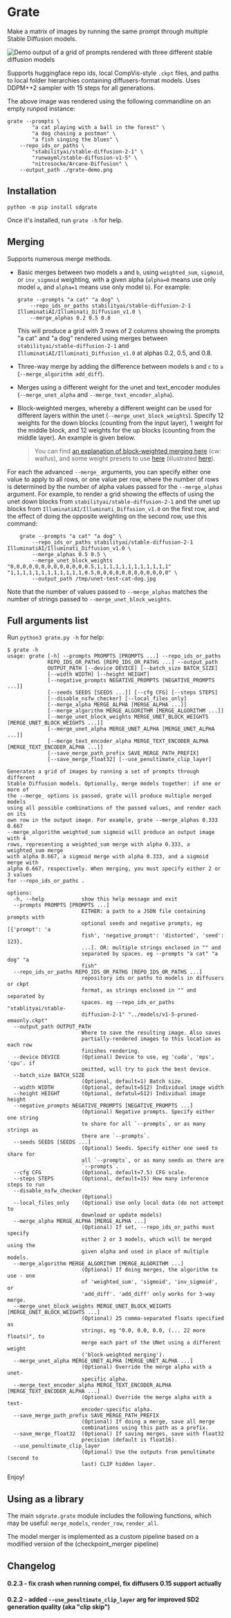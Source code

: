 # Grate

Make a matrix of images by running the same prompt through multiple Stable Diffusion models. 

![Demo output of a grid of prompts rendered with three different stable diffusion models](grate-demo.png)

Supports huggingface repo ids, local CompVis-style `.ckpt` files, and paths to local folder hierarchies containing diffusers-format models. Uses DDPM++2 sampler with 15 steps for all generations.

The above image was rendered using the following commandline on an empty runpod instance:

```commandline
grate --prompts \
        "a cat playing with a ball in the forest" \
        "a dog chasing a postman" \
        "a fish singing the blues" \
    --repo_ids_or_paths \
        "stabilityai/stable-diffusion-2-1" \
        "runwayml/stable-diffusion-v1-5" \
        "nitrosocke/Arcane-Diffusion" \
    --output_path ./grate-demo.png
```

## Installation

```commandline
python -m pip install sdgrate
```

Once it's installed, run `grate -h` for help.

## Merging

Supports numerous merge methods.

* Basic merges between two models `a` and `b`, using `weighted_sum`, `sigmoid`, or `inv_sigmoid` weighting, with a given alpha (`alpha=0` means use only model `a`, and `alpha=1` means use only model `b`). For example: 
    ```commandline
    grate --prompts "a cat" "a dog" \
        --repo_ids_or_paths stabilityai/stable-diffusion-2-1 IlluminatiAI/Illuminati_Diffusion_v1.0 \
        --merge_alphas 0.2 0.5 0.8
    ```
  This will produce a grid with 3 rows of 2 columns showing the prompts "a cat" and "a dog" rendered using merges between `stabilityai/stable-diffusion-2-1` and `IlluminatiAI/Illuminati_Diffusion_v1.0` at alphas 0.2, 0.5, and 0.8.
  
* Three-way merge by adding the difference between models `b` and `c` to `a` (`--merge_algorithm add_diff`).
* Merges using a different weight for the unet and text_encoder modules (`--merge_unet_alpha` and `--merge_text_encoder_alpha`).
* Block-weighted merges, whereby a different weight can be used for different layers within the unet (`--merge_unet_block_weights`). Specify 12 weights for the down blocks (counting from the input layer), 1 weight for the middle block, and 12 weights for the up blocks (counting from the middle layer). An example is given below. 
  > You can find [an explanation of block-weighted merging here](https://rentry.org/Merge_Block_Weight_-china-_v1_Beta#merge-block-weight-magic-codex-10beta) (cw: waifus), and some weight presets to use [here](https://github.com/bbc-mc/sdweb-merge-block-weighted-gui/blob/master/csv/preset.tsv) (illustrated [here](https://github.com/bbc-mc/sdweb-merge-block-weighted-gui#presets-grids)).

For each the advanced `--merge_` arguments, you can specify either one value to apply to all rows, or one value per row, where the number of rows is determined by the number of alpha values passed for the `--merge_alphas` argument. For example, to render a grid showing the effects of using the unet down blocks from `stabilityai/stable-diffusion-2-1` and the unet up blocks from `IlluminatiAI/Illuminati_Diffusion_v1.0` on the first row, and the effect of doing the opposite weighting on the second row, use this command:

```commandline
    grate --prompts "a cat" "a dog" \
        --repo_ids_or_paths stabilityai/stable-diffusion-2-1 IlluminatiAI/Illuminati_Diffusion_v1.0 \
        --merge_alphas 0.5 0.5 \
        --merge_unet_block_weights "0,0,0,0,0,0,0,0,0,0,0,0,0.5,1,1,1,1,1,1,1,1,1,1,1,1" "1,1,1,1,1,1,1,1,1,1,1,1,0.5,0,0,0,0,0,0,0,0,0,0,0,0" \
        --output_path /tmp/unet-test-cat-dog.jpg
```

Note that the number of values passed to `--merge_alphas` matches the number of strings passed to `--merge_unet_block_weights`.

## Full arguments list

Run `python3 grate.py -h` for help:

```commandline
$ grate -h
usage: grate [-h] --prompts PROMPTS [PROMPTS ...] --repo_ids_or_paths
             REPO_IDS_OR_PATHS [REPO_IDS_OR_PATHS ...] --output_path
             OUTPUT_PATH [--device DEVICE] [--batch_size BATCH_SIZE]
             [--width WIDTH] [--height HEIGHT]
             [--negative_prompts NEGATIVE_PROMPTS [NEGATIVE_PROMPTS ...]]
             [--seeds SEEDS [SEEDS ...]] [--cfg CFG] [--steps STEPS]
             [--disable_nsfw_checker] [--local_files_only]
             [--merge_alpha MERGE_ALPHA [MERGE_ALPHA ...]]
             [--merge_algorithm MERGE_ALGORITHM [MERGE_ALGORITHM ...]]
             [--merge_unet_block_weights MERGE_UNET_BLOCK_WEIGHTS [MERGE_UNET_BLOCK_WEIGHTS ...]]
             [--merge_unet_alpha MERGE_UNET_ALPHA [MERGE_UNET_ALPHA ...]]
             [--merge_text_encoder_alpha MERGE_TEXT_ENCODER_ALPHA [MERGE_TEXT_ENCODER_ALPHA ...]]
             [--save_merge_path_prefix SAVE_MERGE_PATH_PREFIX]
             [--save_merge_float32] [--use_penultimate_clip_layer]

Generates a grid of images by running a set of prompts through different
Stable Diffusion models. Optionally, merge models together: if one or more of
the --merge_ options is passed, grate will produce multiple merged models
using all possible combinations of the passed values, and render each on its
own row in the output image. For example, grate --merge_alphas 0.333 0.667
--merge_algorithm weighted_sum sigmoid will produce an output image with 4
rows, representing a weighted_sum merge with alpha 0.333, a weighted_sum merge
with alpha 0.667, a sigmoid merge with alpha 0.333, and a sigmoid merge with
alpha 0.667, respectively. When merging, you must specify either 2 or 3 values
for --repo_ids_or_paths .

options:
  -h, --help            show this help message and exit
  --prompts PROMPTS [PROMPTS ...]
                        EITHER: a path to a JSON file containing prompts with
                        optional seeds and negative prompts, eg [{'prompt': 'a
                        fish', 'negative_prompt': 'distorted', 'seed': 123},
                        ...]. OR: multiple strings enclosed in "" and
                        separated by spaces. eg --prompts "a cat" "a dog" "a
                        fish"
  --repo_ids_or_paths REPO_IDS_OR_PATHS [REPO_IDS_OR_PATHS ...]
                        repository ids or paths to models in diffusers or ckpt
                        format, as strings enclosed in "" and separated by
                        spaces. eg --repo_ids_or_paths "stablityai/stable-
                        diffusion-2-1" "../models/v1-5-pruned-emaonly.ckpt"
  --output_path OUTPUT_PATH
                        Where to save the resulting image. Also saves
                        partially-rendered images to this location as each row
                        finishes rendering.
  --device DEVICE       (Optional) Device to use, eg 'cuda', 'mps', 'cpu'. if
                        omitted, will try to pick the best device.
  --batch_size BATCH_SIZE
                        (Optional, default=1) Batch size.
  --width WIDTH         (Optional, default=512) Individual image width
  --height HEIGHT       (Optional, defatul=512) Individual image height
  --negative_prompts NEGATIVE_PROMPTS [NEGATIVE_PROMPTS ...]
                        (Optional) Negative prompts. Specify either one string
                        to share for all `--prompts`, or as many strings as
                        there are `--prompts`.
  --seeds SEEDS [SEEDS ...]
                        (Optional) Seeds. Specify either one seed to share for
                        all `--prompts`, or as many seeds as there are
                        `--prompts`.
  --cfg CFG             (Optional, default=7.5) CFG scale.
  --steps STEPS         (Optional, default=15) How many inference steps to run
  --disable_nsfw_checker
                        (Optional)
  --local_files_only    (Optional) Use only local data (do not attempt to
                        download or update models)
  --merge_alpha MERGE_ALPHA [MERGE_ALPHA ...]
                        (Optional) If set, --repo_ids_or_paths must specify
                        either 2 or 3 models, which will be merged using the
                        given alpha and used in place of multiple models.
  --merge_algorithm MERGE_ALGORITHM [MERGE_ALGORITHM ...]
                        (Optional) If doing merges, the algorithm to use - one
                        of 'weighted_sum', 'sigmoid', 'inv_sigmoid', or
                        'add_diff'. 'add_diff' only works for 3-way merge.
  --merge_unet_block_weights MERGE_UNET_BLOCK_WEIGHTS [MERGE_UNET_BLOCK_WEIGHTS ...]
                        (Optional) 25 comma-separated floats specified as
                        strings, eg "0.0, 0.0, 0.0, (... 22 more floats)", to
                        merge each part of the UNet using a different weight
                        ('block-weighted merging').
  --merge_unet_alpha MERGE_UNET_ALPHA [MERGE_UNET_ALPHA ...]
                        (Optional) Override the merge alpha with a unet-
                        specific alpha.
  --merge_text_encoder_alpha MERGE_TEXT_ENCODER_ALPHA [MERGE_TEXT_ENCODER_ALPHA ...]
                        (Optional) Override the merge alpha with a text-
                        encoder-specific alpha.
  --save_merge_path_prefix SAVE_MERGE_PATH_PREFIX
                        (Optional) If doing a merge, save all merge
                        combinations using this path as a prefix.
  --save_merge_float32  (Optional) If saving merges, save with float32
                        precision (default is float16).
  --use_penultimate_clip_layer
                        (Optional) Use the outputs from penultimate (second to
                        last) CLIP hidden layer.

```

Enjoy!

## Using as a library

The main `sdgrate.grate` module includes the following functions, which may be useful: `merge_models`, `render_row`, `render_all`. 

The model merger is implemented as a custom pipeline based on a modified version of the (checkpoint_merger pipeline)

## Changelog

#### 0.2.3 - fix crash when running compel, fix diffusers 0.15 support actually

#### 0.2.2 - added `--use_penultimate_clip_layer` arg for improved SD2 generation quality (aka "clip skip")
